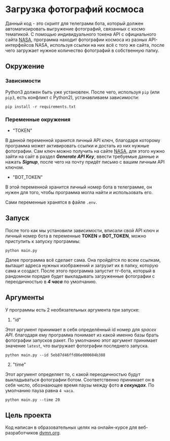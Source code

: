 # Загрузка фотографий космоса
Данный код - это скрипт для телеграмм бота, который должен автоматизировать выгружение фотографий, связанных с космо тематикой. С помощью индивидуального токена API с официального сайта [NASA](https://api.nasa.gov), программа находит фотографии космоса из разных API-интерфейсов NASA, используя ссылки на них всё с того же сайта, после чего загружает нужное количество фотографий в собственную папку. 

## Окружение
### Зависимости
Python3 должен быть уже установлен. После чего, используя `pip` (или `pip3`, есть конфликт с Python2), устанавливаем зависимости:

```
pip install -r requirements.txt
```
### Переменные окружения
- "TOKEN"

В данной переменной хранится личный API ключ, благодаря которому программа может активировать ссылки и достать из них нужные фотографии. Сам ключ можно получить на сайте [NASA](https://api.nasa.gov), для этого нужно зайти на сайт в раздел ***Generate API Key***, ввести требуемые данные и нажать ***Signup***, после чего на почту придёт письмо с вашим личным API ключом.

- "BOT_TOKEN"

В этой переменной хранится личный номер бота в телеграмме, он нужен для того, чтобы программа могла найти и использовать его.  

Сами переменные хранятся в файле `.env`.

## Запуск
После того как мы установили зависимости, вписали свой API ключ и личный номер бота в переменные **TOKEN** и **BOT_TOKEN**, можно приступить к запуску программы:

```
python main.py
```
Далее программа всё сделает сама. Она пройдётся по всем ссылкам, вытащит адреса нужных изображений и загрузит их в папку, которую сама и создаст. После этого программа запустит тг-бота, который в рандомном порядке будет выкладывать загруженные фотографии с переодичностью в ***4 часа*** по умолчанию. 

## Аргументы
У программы есть 2 необязательных аргумента при запуске:

1. "id"

Этот аргумент принимает в себя определённый id номер для *spacex API*. благодаря ему программа понимает из какой именно базы брать фотографии запусков ракет. По умолчанию этот аргумент принимает значение `latest`, что выгружает фотографии последнего запуска.

```
python main.py --id 5eb87d46ffd86e000604b388
```

2. "time"

Этот аргумент определяет то, с какой переодичностью будут выкладываться фотографии ботом. Соответственно принимает он в себя число, обознаающее время паузы между фото ***в секундах***. По умолчанию пауза равна `4 часа`.

```
python main.py --time 20
```

## Цель проекта

Код написан в образовательных целях на онлайн-курсе для веб-разработчиков [dvmn.org](https://dvmn.org/).
